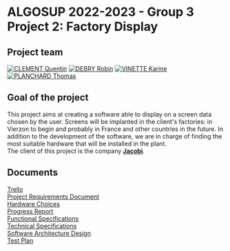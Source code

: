 # ALGOSUP 2022-2023 - Group 3 <br> Project 2: Factory Display

## Project team
[![CLEMENT Quentin](https://avatars.githubusercontent.com/u/91249878?s=64)](https://github.com/Quentin-Clement)
[![DEBRY Robin](https://avatars.githubusercontent.com/u/91249812?s=64)](https://github.com/robin-debry)
[![VINETTE Karine](https://avatars.githubusercontent.com/u/71769675?s=64)](https://github.com/KarineVinette)
[![PLANCHARD Thomas](https://avatars.githubusercontent.com/u/91249646?s=64)](https://github.com/thomas-planchard)

## Goal of the project

This project aims at creating a software able to display on a screen data chosen by the user. Screens will be implanted in the client's factories: in Vierzon to begin and probably in France and other countries in the future. In addition to the development of the software, we are in charge of finding the most suitable hardware that will be installed in the plant.
<br>
The client of this project is the company [**Jacobi**](https://www.jacobi.net/fr/).

## Documents

[Trello](https://trello.com/b/XybHzKnD/retroplanning) <br>
[Project Requirements Document](Documents/PRD/Product-Requirements-Document.md) <br>
[Hardware Choices](Documents/hardware%20choice/hardware_choice.md) <br>
[Progress Report](Documents/progress_report/Progress_Report.md) <br>
[Functional Specifications](Documents/functional//Functional.md) <br>
[Technical Specifications](Documents/technical/technical.md) <br>
[Software Architecture Design](Documents/technical/Jacobi's-Software-Architecture.png) <br>
[Test Plan](Documents/QA/test-plan.md) <br>